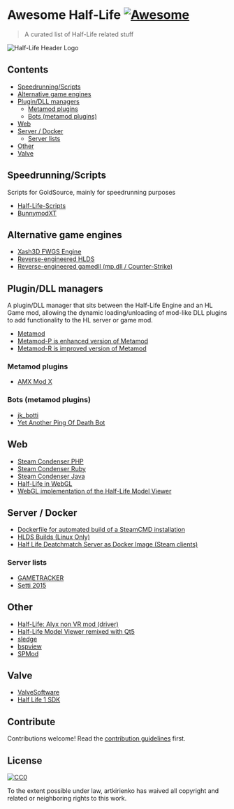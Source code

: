 # Awesome Half-Life [![Awesome](https://awesome.re/badge.svg)](https://awesome.re)

> A curated list of Half-Life related stuff


![Half-Life Header Logo](https://steamcdn-a.akamaihd.net/steam/apps/70/header.jpg)


## Contents

- [Speedrunning/Scripts](#speedrunningscripts)
- [Alternative game engines](#alternative-game-engines)
- [Plugin/DLL managers](#plugindll-managers)
  - [Metamod plugins](#metamod-plugins)
  - [Bots (metamod plugins)](#bots-metamod-plugins)
- [Web](#web)
- [Server / Docker](#server--docker)
  - [Server lists](#server-lists)
- [Other](#other)
- [Valve](#valve)


## Speedrunning/Scripts

Scripts for GoldSource, mainly for speedrunning purposes

- [Half-Life-Scripts](https://github.com/parklez/Half-Life-Scripts)
- [BunnymodXT](https://github.com/YaLTeR/BunnymodXT)


## Alternative game engines

- [Xash3D FWGS Engine](https://github.com/FWGS/xash3d-fwgs)
- [Reverse-engineered HLDS](https://github.com/dreamstalker/rehlds)
- [Reverse-engineered gamedll (mp.dll / Counter-Strike)](https://github.com/s1lentq/ReGameDLL_CS)


## Plugin/DLL managers

A plugin/DLL manager that sits between the Half-Life Engine and an HL Game mod, allowing the dynamic loading/unloading of mod-like DLL plugins to add functionality to the HL server or game mod.

- [Metamod](http://metamod.org/)
- [Metamod-P is enhanced version of Metamod](https://github.com/Bots-United/metamod-p)
- [Metamod-R is improved version of Metamod](https://github.com/theAsmodai/metamod-r)

### Metamod plugins

- [AMX Mod X](https://github.com/alliedmodders/amxmodx)

### Bots (metamod plugins)

- [jk_botti](https://github.com/Bots-United/jk_botti)
- [Yet Another Ping Of Death Bot](https://github.com/jeefo/yapb)


## Web

- [Steam Condenser PHP](https://github.com/koraktor/steam-condenser-php)
- [Steam Condenser Ruby](https://github.com/koraktor/steam-condenser-ruby)
- [Steam Condenser Java](https://github.com/koraktor/steam-condenser-java)
- [Half-Life in WebGL](https://github.com/skyrim/hlviewer.js)
- [WebGL implementation of the Half-Life Model Viewer](https://github.com/danakt/web-hlmv)


## Server / Docker

- [Dockerfile for automated build of a SteamCMD installation](https://github.com/CM2Walki/steamcmd)
- [HLDS Builds (Linux Only)](https://github.com/DevilBoy-eXe/hlds)
- [Half Life Deatchmatch Server as Docker Image (Steam clients)](https://github.com/spezifanta/hldm-docker)

### Server lists

- [GAMETRACKER](https://www.gametracker.com/search/hl/)
- [Setti 2015](http://css.setti.info/servers/valve/)


## Other

- [Half-Life: Alyx non VR mod (driver)](https://github.com/r57zone/Half-Life-Alyx-novr)
- [Half-Life Model Viewer remixed with Qt5](https://github.com/MoeMod/HLMV-Qt)
- [sledge](https://github.com/LogicAndTrick/sledge)
- [bspview](https://github.com/sbuggay/bspview)
- [SPMod](https://github.com/Amaroq7/SPMod)


## Valve

- [ValveSoftware](https://github.com/ValveSoftware)
- [Half Life 1 SDK](https://github.com/ValveSoftware/halflife)


## Contribute

Contributions welcome! Read the [contribution guidelines](contributing.md) first.


## License

[![CC0](https://mirrors.creativecommons.org/presskit/buttons/88x31/svg/cc-zero.svg)](https://creativecommons.org/publicdomain/zero/1.0)

To the extent possible under law, artkirienko has waived all copyright and
related or neighboring rights to this work.
